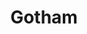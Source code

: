 ---
codehost: https://github.com/gotham-rs/gotham
logohandle: gothamrs
sort: gotham
title: Gotham
twitter: https://x.com/gotham_rs
website: https://gotham.rs/
---